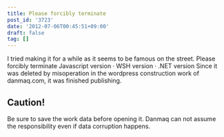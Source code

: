 ```yaml
---
title: Please forcibly terminate
post_id: '3723'
date: '2012-07-06T00:45:51+09:00'
draft: false
tag: []
---
```


I tried making it for a while as it seems to be famous on the street. Please forcibly terminate Javascript version · WSH version · .NET version Since it was deleted by misoperation in the wordpress construction work of danmaq.com, it was finished publishing.

## Caution!

Be sure to save the work data before opening it. Danmaq can not assume the responsibility even if data corruption happens.